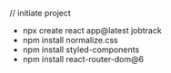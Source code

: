 // initiate project
- npx create react app@latest jobtrack
- npm install normalize.css
- npm install styled-components
- npm install react-router-dom@6

